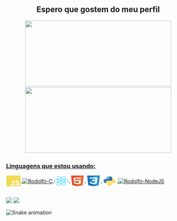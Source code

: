 <div align="center">
  <h2>Espero que gostem do meu perfil</h2>
  <a href="https://github.com/RodolfoSouzaMenezes">
  <img height="180em" width="400cm" src="https://github-readme-stats.vercel.app/api?username=RodolfoSouzaMenezes&show_icons=true&theme=algolia&include_all_commits=true&count_private=true"/>
  <img height="180em" width="400cm" src="https://github-readme-stats.vercel.app/api/top-langs/?username=RodolfoSouzaMenezes&layout=compact&langs_count=7&theme=algolia"/>
</div>
<h3>Linguagens que estou usando: </h3>
<div style="display: inline_block">
  <img align="center" alt="Rodolfo-Js" height="30" width="40" src="https://raw.githubusercontent.com/devicons/devicon/master/icons/javascript/javascript-plain.svg">
  <img align="center" alt="Rodolfo-C" height="30" width="40" src="https://cdn.jsdelivr.net/gh/devicons/devicon/icons/c/c-original.svg">
  <img align="center" alt="Rodolfo-React" height="30" width="40" src="https://raw.githubusercontent.com/devicons/devicon/master/icons/react/react-original.svg">
  <img align="center" alt="Rodolfo-HTML" height="30" width="40" src="https://raw.githubusercontent.com/devicons/devicon/master/icons/html5/html5-original.svg">
  <img align="center" alt="Rodolfo-CSS" height="30" width="40" src="https://raw.githubusercontent.com/devicons/devicon/master/icons/css3/css3-original.svg">
  <img align="center" alt="Rodolfo-Python" height="30" width="40" src="https://raw.githubusercontent.com/devicons/devicon/master/icons/python/python-original.svg">
  <img align="center" alt="Rodolfo-NodeJS" height="30" width="40" src="https://cdn.jsdelivr.net/gh/devicons/devicon/icons/nodejs/nodejs-original.svg">
  
</div>
  
##
 
<div> 
 <a href = "mailto:rodolfosouzaofc@gmail.com"><img src="https://img.shields.io/badge/Gmail-D14836?style=for-the-badge&logo=gmail&logoColor=white" target="_blank"></a>
 <a href="https://www.linkedin.com/in/rodolfo-souza-menezes/" target="_blank"><img src="https://img.shields.io/badge/-LinkedIn-%230077B5?style=for-the-badge&logo=linkedin&logoColor=white" target="_blank"></a> 
</div>
  
![Snake animation](https://github.com/RodolfoSouzaMenezes/RodolfoSouzaMenezes/blob/output/github-contribution-grid-snake.svg)

<!--
<p align="center"> 
   <img alingn="center" src="https://profile-counter.glitch.me/RodolfoSouzaMenezes/count.svg" />
</p>
-->

